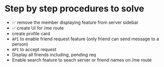 # Step by step procedures to solve 

- ✅ remove the member displaying feature from server sidebar
- ✅ create UI for /me route
- create profile card
- `API` to enable friend request feature (only friend can send message to a person)
- `API` to accept request
- Display all friends including, pending req
- Enable search feature to seach server or friend names on /me route
